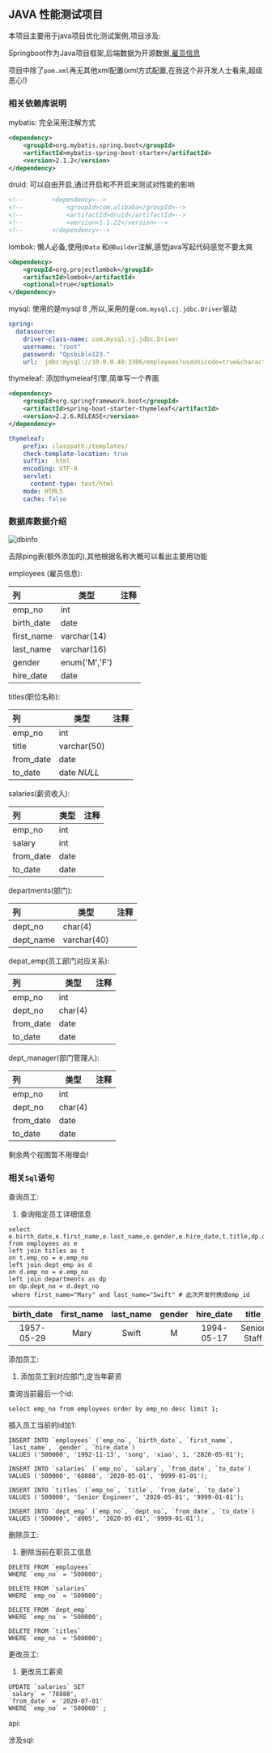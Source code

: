 ## JAVA 性能测试项目

本项目主要用于java项目优化测试案例,项目涉及:

Springboot作为Java项目框架,后端数据为开源数据,[雇员信息](https://github.com/datacharmer/test_db)

项目中除了`pom.xml`再无其他xml配置(xml方式配置,在我这个非开发人士看来,超级恶心!)

### 相关依赖库说明

mybatis: 完全采用注解方式

```xml
<dependency>
    <groupId>org.mybatis.spring.boot</groupId>
    <artifactId>mybatis-spring-boot-starter</artifactId>
    <version>2.1.2</version>
</dependency>
```

druid: 可以自由开启,通过开启和不开启来测试对性能的影响

```xml
<!--		<dependency>-->
<!--			<groupId>com.alibaba</groupId>-->
<!--			<artifactId>druid</artifactId>-->
<!--			<version>1.1.22</version>-->
<!--		</dependency>-->
```

lombok: 懒人必备,使用`@Data` 和`@Builder`注解,感觉java写起代码感觉不要太爽

```xml
<dependency>
    <groupId>org.projectlombok</groupId>
    <artifactId>lombok</artifactId>
    <optional>true</optional>
</dependency>
```

mysql: 使用的是mysql 8 ,所以,采用的是`com.mysql.cj.jdbc.Driver`驱动

```yaml
spring:
  datasource:
    driver-class-name: com.mysql.cj.jdbc.Driver
    username: "root"
    password: "Opsbible123."
    url:  jdbc:mysql://10.0.0.40:3306/employees?useUnicode=true&characterEncoding=utf8&allowMultiQueries=true
```

thymeleaf: 添加thymeleaf引擎,简单写一个界面

```xml
<dependency>
    <groupId>org.springframework.boot</groupId>
    <artifactId>spring-boot-starter-thymeleaf</artifactId>
    <version>2.2.6.RELEASE</version>
</dependency>
```

```yaml
thymeleaf:
    prefix: classpath:/templates/
    check-template-location: true
    suffix: .html
    encoding: UTF-8
    servlet:
      content-type: text/html
    mode: HTML5
    cache: false
```

### 数据库数据介绍

![dbinfo](C:\Users\sun\Desktop\app\app\others\images\dbinfo.png)

去除ping表(额外添加的),其他根据名称大概可以看出主要用功能

employees (雇员信息):

| 列         | 类型          | 注释 |
| :--------- | ------------- | :--: |
| emp_no     | int           |      |
| birth_date | date          |      |
| first_name | varchar(14)   |      |
| last_name  | varchar(16)   |      |
| gender     | enum('M','F') |      |
| hire_date  | date          |      |

titles(职位名称):

| 列        | 类型        | 注释 |
| :-------- | ----------- | ---- |
| emp_no    | int         |      |
| title     | varchar(50) |      |
| from_date | date        |      |
| to_date   | date *NULL* |      |

salaries(薪资收入):

| 列        | 类型 | 注释 |
| :-------- | ---- | ---- |
| emp_no    | int  |      |
| salary    | int  |      |
| from_date | date |      |
| to_date   | date |      |

departments(部门):

| 列        | 类型        | 注释 |
| :-------- | ----------- | ---- |
| dept_no   | char(4)     |      |
| dept_name | varchar(40) |      |

depat_emp(员工部门对应关系):

| 列        | 类型    | 注释 |
| :-------- | ------- | ---- |
| emp_no    | int     |      |
| dept_no   | char(4) |      |
| from_date | date    |      |
| to_date   | date    |      |

dept_manager(部门管理人):

| 列        | 类型    | 注释 |
| :-------- | ------- | ---- |
| emp_no    | int     |      |
| dept_no   | char(4) |      |
| from_date | date    |      |
| to_date   | date    |      |

剩余两个视图暂不用理会!

### 相关`Sql`语句

查询员工:

1. 查询指定员工详细信息

```mysql
select e.birth_date,e.first_name,e.last_name,e.gender,e.hire_date,t.title,dp.dept_name from employees as e
left join titles as t
on t.emp_no = e.emp_no
left join dept_emp as d
on d.emp_no = e.emp_no
left join departments as dp
on dp.dept_no = d.dept_no
 where first_name="Mary" and last_name="Swift" # 此次开发时换成emp_id
```

| birth_date | first_name | last_name | gender | hire_date  |    title     |    dept_name    |
| :--------: | :--------: | :-------: | :----: | :--------: | :----------: | :-------------: |
| 1957-05-29 |    Mary    |   Swift   |   M    | 1994-05-17 | Senior Staff | Human Resources |



添加员工: 

1. 添加员工到对应部门,定当年薪资

查询当前最后一个id:

```mysql
select emp_no from employees order by emp_no desc limit 1;
```

插入员工当前的id加1:

```mysql
INSERT INTO `employees` (`emp_no`, `birth_date`, `first_name`, `last_name`, `gender`, `hire_date`)
VALUES ('500000', '1992-11-13', 'song', 'xiao', 1, '2020-05-01');
```

```mysql
INSERT INTO `salaries` (`emp_no`, `salary`, `from_date`, `to_date`)
VALUES ('500000', '68888', '2020-05-01', '9999-01-01');
```

```mysql
INSERT INTO `titles` (`emp_no`, `title`, `from_date`, `to_date`)
VALUES ('500000', 'Senior Engineer', '2020-05-01', '9999-01-01');
```

```mysql
INSERT INTO `dept_emp` (`emp_no`, `dept_no`, `from_date`, `to_date`)
VALUES ('500000', 'd005', '2020-05-01', '9999-01-01');
```

删除员工:
1. 删除当前在职员工信息

```mysql
DELETE FROM `employees`
WHERE `emp_no` = '500000';
```

```mysql
DELETE FROM `salaries`
WHERE `emp_no` = '500000';
```

```mysql
DELETE FROM `dept_emp`
WHERE `emp_no` = '500000';
```

```mysql
DELETE FROM `titles`
WHERE `emp_no` = '500000';
```

更改员工:
1. 更改员工薪资

```mysql
UPDATE `salaries` SET
`salary` = '78888',
`from_date` = '2020-07-01'
WHERE `emp_no` = '500000' ;
```



api:

涉及sql:

```mysql

```

